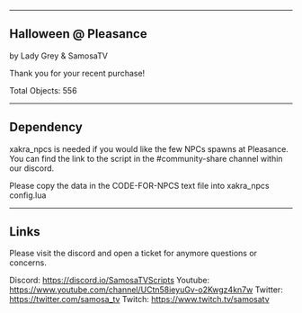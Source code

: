 ----------------------
Halloween @ Pleasance
----------------------
by Lady Grey & SamosaTV


Thank you for your recent purchase!


Total Objects: 556


----------------------
Dependency
----------------------
xakra_npcs is needed if you would like the few NPCs spawns at Pleasance. 
You can find the link to the script in the #community-share channel within our discord. 

Please copy the data in the CODE-FOR-NPCS text file into xakra_npcs config.lua


----------------------
Links
----------------------
Please visit the discord and open a ticket for anymore questions or concerns.

Discord: https://discord.io/SamosaTVScripts
Youtube: https://www.youtube.com/channel/UCtn58ieyuGv-o2Kwgz4kn7w
Twitter: https://twitter.com/samosa_tv
Twitch: https://www.twitch.tv/samosatv